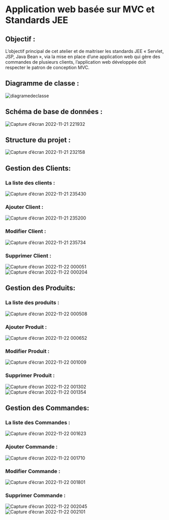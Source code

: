 
# Application web basée sur MVC et Standards JEE

## Objectif  :
L’objectif principal de cet atelier et de maitriser les standards JEE « Servlet, JSP, Java Bean »,
via la mise en place d’une application web qui gère des commandes de plusieurs clients, l’application
web développée doit respecter le patron de conception MVC.

## Diagramme de classe :
![diagramedeclasse](https://user-images.githubusercontent.com/101187429/203170699-a8bd44ed-a86b-44cc-b8df-584f374271c2.jpg)
## Schéma de base de données :
![Capture d’écran 2022-11-21 221932](https://user-images.githubusercontent.com/101187429/203172808-90a06595-8045-4f17-88db-3e4dcf16cdf7.jpg)

## Structure du projet :
![Capture d’écran 2022-11-21 232158](https://user-images.githubusercontent.com/101187429/203173023-0aff1f2b-e405-40bd-9311-d6e7ea841736.jpg)

## Gestion des Clients:

### La liste des clients :
![Capture d’écran 2022-11-21 235430](https://user-images.githubusercontent.com/101187429/203174325-bd396c80-05e5-4e39-8e71-cf98dd408841.jpg)
### Ajouter Client :
![Capture d’écran 2022-11-21 235200](https://user-images.githubusercontent.com/101187429/203174023-1e289a1d-e75b-4aec-9815-fce23f772e90.jpg)
### Modifier Client :
![Capture d’écran 2022-11-21 235734](https://user-images.githubusercontent.com/101187429/203174732-49622342-959d-4dd6-bb19-785a59ea59b4.jpg)
### Supprimer  Client :
![Capture d’écran 2022-11-22 000051](https://user-images.githubusercontent.com/101187429/203175137-706d9e08-82ef-441d-b49e-4f32ba2b7a95.jpg)
![Capture d’écran 2022-11-22 000204](https://user-images.githubusercontent.com/101187429/203175269-8a77de4b-9b97-4c9a-8d6f-e6815b5f442d.jpg)


## Gestion des Produits:

### La liste des produits :
![Capture d’écran 2022-11-22 000508](https://user-images.githubusercontent.com/101187429/203175719-1d15e714-ef04-4bef-9f05-2812c737fa3b.jpg)

### Ajouter Produit :
![Capture d’écran 2022-11-22 000652](https://user-images.githubusercontent.com/101187429/203175985-8bf508da-62e2-4f28-a403-91a370075706.jpg)

### Modifier Produit :
![Capture d’écran 2022-11-22 001009](https://user-images.githubusercontent.com/101187429/203176369-4f2c200c-cc49-4c20-94cb-6ffedacf01d1.jpg)

### Supprimer  Produit :

![Capture d’écran 2022-11-22 001302](https://user-images.githubusercontent.com/101187429/203176692-e1608549-0c95-4ab4-bb4f-02c0aa49e4d3.jpg)
![Capture d’écran 2022-11-22 001354](https://user-images.githubusercontent.com/101187429/203176787-8339ced6-8c76-4421-b072-f51d7f046d7f.jpg)



## Gestion des Commandes:

### La liste des Commandes :
![Capture d’écran 2022-11-22 001623](https://user-images.githubusercontent.com/101187429/203177326-b5df707c-e26d-4607-a0eb-1b6e99da3733.jpg)
### Ajouter Commande :
![Capture d’écran 2022-11-22 001710](https://user-images.githubusercontent.com/101187429/203177347-fe6ea3d4-618b-4f84-a4e3-d0303e698d7c.jpg)
### Modifier Commande :
![Capture d’écran 2022-11-22 001801](https://user-images.githubusercontent.com/101187429/203177357-19e9ae57-bcb8-4168-83e8-2776bd48adff.jpg)
### Supprimer  Commande :
![Capture d’écran 2022-11-22 002045](https://user-images.githubusercontent.com/101187429/203177736-c55f5d4e-8a41-4f07-ac2d-87b9ea256b27.jpg)
![Capture d’écran 2022-11-22 002101](https://user-images.githubusercontent.com/101187429/203177745-ca4d8236-9007-4b41-90a5-62d4a01d65cd.jpg)
